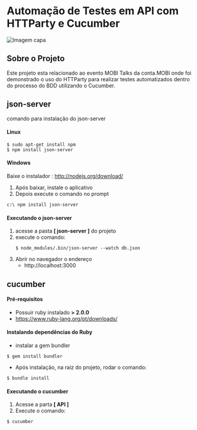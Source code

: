 # Automação de Testes em API com HTTParty e Cucumber
![Imagem capa](https://secure.meetupstatic.com/photos/event/6/b/3/a/highres_473727450.jpeg)

## Sobre o Projeto
Este projeto esta relacionado ao evento MOBI Talks da conta.MOBI onde foi demonstrado o uso do HTTParty para realizar testes automatizados dentro do processo do BDD utilizando o Cucumber.

## json-server
comando para instalação do json-server

#### Linux
``` shell
$ sudo apt-get install npm
$ npm install json-server
```
#### Windows
Baixe o instalador : http://nodejs.org/download/
1. Após baixar, instale o aplicativo
1. Depois execute o comando no prompt
```shell
c:\ npm install json-server
```
#### Executando o json-server
1. acesse a pasta **[ json-server ]** do projeto
1. execute o comando:
    ```shell
    $ node_modules/.bin/json-server --watch db.json
    ```
1. Abrir no navegador o endereço
    *  http://localhost:3000

## cucumber

#### Pré-requisitos

* Possuir ruby instalado **> 2.0.0**
* https://www.ruby-lang.org/pt/downloads/

#### Instalando dependências do Ruby
* instalar a gem bundler 
```shell
$ gem install bundler
```
* Após instalação, na raiz do projeto, rodar o comando:
 
```shell
$ bundle install
```
#### Executando o cucumber
1. Acesse a parta **[ API ]**
1. Execute o comando:
```shell
$ cucumber
```